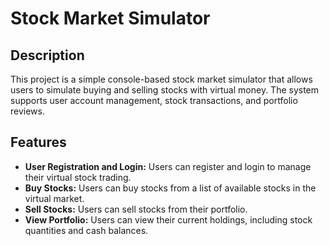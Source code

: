 # Stock Market Simulator

## Description
This project is a simple console-based stock market simulator that allows users to simulate buying and selling stocks with virtual money. The system supports user account management, stock transactions, and portfolio reviews.

## Features
- **User Registration and Login:** Users can register and login to manage their virtual stock trading.
- **Buy Stocks:** Users can buy stocks from a list of available stocks in the virtual market.
- **Sell Stocks:** Users can sell stocks from their portfolio.
- **View Portfolio:** Users can view their current holdings, including stock quantities and cash balances.